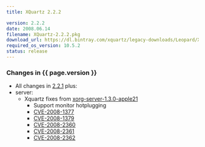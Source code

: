 ```yaml
---
title: XQuartz 2.2.2

version: 2.2.2
date: 2008.06.14
filename: XQuartz-2.2.2.pkg
download_url: https://dl.bintray.com/xquartz/legacy-downloads/Leopard/X11-2.2.2.pkg
required_os_version: 10.5.2
status: release
---
```


### Changes in {{ page.version }} ###
  * All changes in [2.2.1](XQuartz-2.2.1.html) plus:
  * server:
    * Xquartz fixes from [xorg-server-1.3.0-apple21](https://github.com/XQuartz/xorg-server/commits/b3373877b7c9fa35d02c052e6e753529943e4095)
      * Support monitor hotplugging
      * [CVE-2008-1377](https://cve.mitre.org/cgi-bin/cvename.cgi?name=CVE-2008-1377)
      * [CVE-2008-1379](https://cve.mitre.org/cgi-bin/cvename.cgi?name=CVE-2008-1379)
      * [CVE-2008-2360](https://cve.mitre.org/cgi-bin/cvename.cgi?name=CVE-2008-2360)
      * [CVE-2008-2361](https://cve.mitre.org/cgi-bin/cvename.cgi?name=CVE-2008-2361)
      * [CVE-2008-2362](https://cve.mitre.org/cgi-bin/cvename.cgi?name=CVE-2008-2362)

